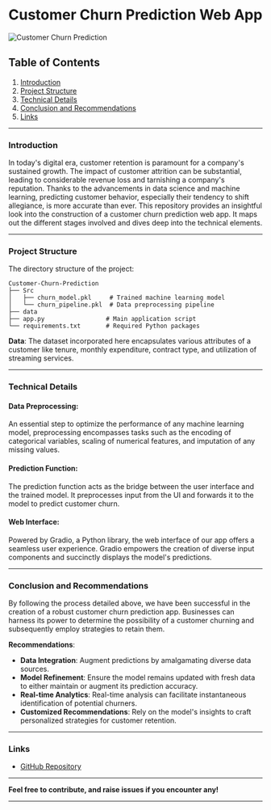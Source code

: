 # Customer Churn Prediction Web App

![Customer Churn Prediction](Images/churn.jpg)


## Table of Contents
1. [Introduction](#introduction)
2. [Project Structure](#project-structure)
3. [Technical Details](#technical-details)
4. [Conclusion and Recommendations](#conclusion-and-recommendations)
5. [Links](#links)

---

### Introduction

In today's digital era, customer retention is paramount for a company's sustained growth. The impact of customer attrition can be substantial, leading to considerable revenue loss and tarnishing a company's reputation. Thanks to the advancements in data science and machine learning, predicting customer behavior, especially their tendency to shift allegiance, is more accurate than ever. This repository provides an insightful look into the construction of a customer churn prediction web app. It maps out the different stages involved and dives deep into the technical elements.

---

### Project Structure

The directory structure of the project:

```
Customer-Churn-Prediction
├── Src
│   ├── churn_model.pkl     # Trained machine learning model
│   └── churn_pipeline.pkl  # Data preprocessing pipeline
├── data
├── app.py                 # Main application script
└── requirements.txt       # Required Python packages
```

**Data**: The dataset incorporated here encapsulates various attributes of a customer like tenure, monthly expenditure, contract type, and utilization of streaming services.

---

### Technical Details

#### Data Preprocessing:

An essential step to optimize the performance of any machine learning model, preprocessing encompasses tasks such as the encoding of categorical variables, scaling of numerical features, and imputation of any missing values.

#### Prediction Function:

The prediction function acts as the bridge between the user interface and the trained model. It preprocesses input from the UI and forwards it to the model to predict customer churn.

#### Web Interface:

Powered by Gradio, a Python library, the web interface of our app offers a seamless user experience. Gradio empowers the creation of diverse input components and succinctly displays the model's predictions.

---

### Conclusion and Recommendations

By following the process detailed above, we have been successful in the creation of a robust customer churn prediction app. Businesses can harness its power to determine the possibility of a customer churning and subsequently employ strategies to retain them.

**Recommendations**:

- **Data Integration**: Augment predictions by amalgamating diverse data sources.
- **Model Refinement**: Ensure the model remains updated with fresh data to either maintain or augment its prediction accuracy.
- **Real-time Analytics**: Real-time analysis can facilitate instantaneous identification of potential churners.
- **Customized Recommendations**: Rely on the model's insights to craft personalized strategies for customer retention.

---

### Links

- [GitHub Repository](https://github.com/Faith-theAnalyst/Customer_Churn_Deployment)

---

**Feel free to contribute, and raise issues if you encounter any!**

---

